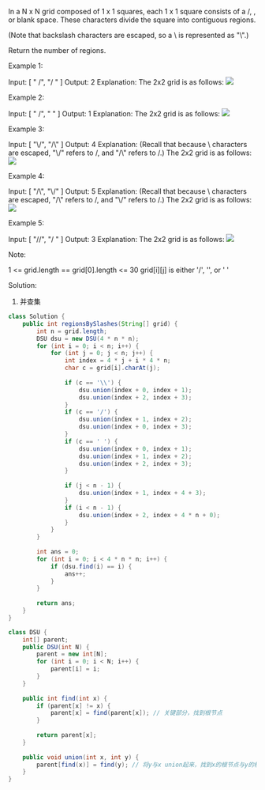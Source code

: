 In a N x N grid composed of 1 x 1 squares, each 1 x 1 square consists of a /, \, or blank space.  These characters divide the square into contiguous regions.

(Note that backslash characters are escaped, so a \ is represented as "\\".)

Return the number of regions.

 

Example 1:

Input:
[
  " /",
  "/ "
]
Output: 2
Explanation: The 2x2 grid is as follows:
![](https://assets.leetcode.com/uploads/2018/12/15/1.png)

Example 2:

Input:
[
  " /",
  "  "
]
Output: 1
Explanation: The 2x2 grid is as follows:
![](https://assets.leetcode.com/uploads/2018/12/15/2.png)

Example 3:

Input:
[
  "\\/",
  "/\\"
]
Output: 4
Explanation: (Recall that because \ characters are escaped, "\\/" refers to \/, and "/\\" refers to /\.)
The 2x2 grid is as follows:
![](https://assets.leetcode.com/uploads/2018/12/15/3.png)

Example 4:

Input:
[
  "/\\",
  "\\/"
]
Output: 5
Explanation: (Recall that because \ characters are escaped, "/\\" refers to /\, and "\\/" refers to \/.)
The 2x2 grid is as follows:
![](https://assets.leetcode.com/uploads/2018/12/15/4.png)

Example 5:

Input:
[
  "//",
  "/ "
]
Output: 3
Explanation: The 2x2 grid is as follows:
![](https://assets.leetcode.com/uploads/2018/12/15/5.png)

 

Note:

1 <= grid.length == grid[0].length <= 30
grid[i][j] is either '/', '\', or ' '


Solution:
1. 并查集

```java
class Solution {
    public int regionsBySlashes(String[] grid) {
        int n = grid.length;
        DSU dsu = new DSU(4 * n * n);
        for (int i = 0; i < n; i++) {
            for (int j = 0; j < n; j++) {
                int index = 4 * j + i * 4 * n;
                char c = grid[i].charAt(j);
                
                if (c == '\\') {
                    dsu.union(index + 0, index + 1);
                    dsu.union(index + 2, index + 3);
                }
                if (c == '/') {
                    dsu.union(index + 1, index + 2);
                    dsu.union(index + 0, index + 3);
                }
                if (c == ' ') {
                    dsu.union(index + 0, index + 1);
                    dsu.union(index + 1, index + 2);
                    dsu.union(index + 2, index + 3);
                }
                
                if (j < n - 1) {
                    dsu.union(index + 1, index + 4 + 3);
                }
                if (i < n - 1) {
                    dsu.union(index + 2, index + 4 * n + 0);
                }
            }
        }
        
        int ans = 0;
        for (int i = 0; i < 4 * n * n; i++) {
            if (dsu.find(i) == i) {
                ans++;
            }
        }
        
        return ans;
    }
}

class DSU {
    int[] parent;
    public DSU(int N) {
        parent = new int[N];
        for (int i = 0; i < N; i++) {
            parent[i] = i;
        }
    }
    
    public int find(int x) {
        if (parent[x] != x) {
            parent[x] = find(parent[x]); // 关键部分，找到根节点
        }
        
        return parent[x];
    }
    
    public void union(int x, int y) {
        parent[find(x)] = find(y); // 将y与x union起来，找到x的根节点与y的根节点
    }
}
```
 